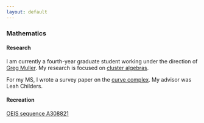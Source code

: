 ```yaml
---
layout: default
---
```


### Mathematics

#### Research

I am currently a fourth-year graduate student working under the direction of [Greg Muller](https://math.ou.edu/~gmuller). My research is focused on [cluster algebras](https://en.wikipedia.org/wiki/Cluster_algebra).

For my MS, I wrote a survey paper on the [curve complex](https://en.wikipedia.org/wiki/Curve_complex). My advisor was Leah Childers.

#### Recreation

[OEIS sequence A308821](https://oeis.org/A308821)


